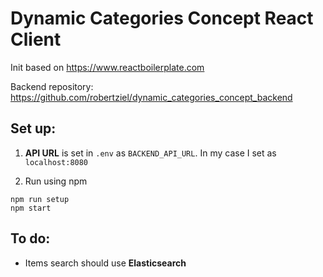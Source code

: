 # Dynamic Categories Concept React Client

Init based on https://www.reactboilerplate.com

Backend repository: https://github.com/robertziel/dynamic_categories_concept_backend

## Set up:

1. **API URL** is set in `.env` as `BACKEND_API_URL`. In my case I set as `localhost:8080`

2. Run using npm
  ```
  npm run setup
  npm start
  ```

## To do:

* Items search should use **Elasticsearch**
